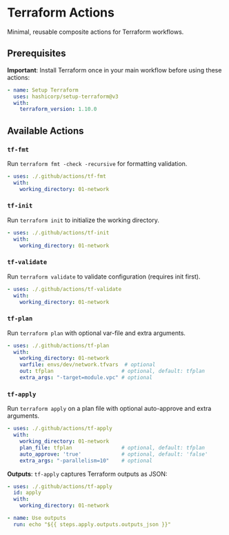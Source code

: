 # Terraform Actions

Minimal, reusable composite actions for Terraform workflows.

## Prerequisites

**Important**: Install Terraform once in your main workflow before using these actions:

```yaml
- name: Setup Terraform
  uses: hashicorp/setup-terraform@v3
  with:
    terraform_version: 1.10.0
```

## Available Actions

### `tf-fmt`
Run `terraform fmt -check -recursive` for formatting validation.

```yaml
- uses: ./.github/actions/tf-fmt
  with:
    working_directory: 01-network
```

### `tf-init`
Run `terraform init` to initialize the working directory.

```yaml
- uses: ./.github/actions/tf-init
  with:
    working_directory: 01-network
```

### `tf-validate`
Run `terraform validate` to validate configuration (requires init first).

```yaml
- uses: ./.github/actions/tf-validate
  with:
    working_directory: 01-network
```

### `tf-plan`
Run `terraform plan` with optional var-file and extra arguments.

```yaml
- uses: ./.github/actions/tf-plan
  with:
    working_directory: 01-network
    varfile: envs/dev/network.tfvars  # optional
    out: tfplan                      # optional, default: tfplan
    extra_args: "-target=module.vpc" # optional
```

### `tf-apply`
Run `terraform apply` on a plan file with optional auto-approve and extra arguments.

```yaml
- uses: ./.github/actions/tf-apply
  with:
    working_directory: 01-network
    plan_file: tfplan                # optional, default: tfplan
    auto_approve: 'true'             # optional, default: 'false'
    extra_args: "-parallelism=10"    # optional
```

**Outputs**: `tf-apply` captures Terraform outputs as JSON:
```yaml
- uses: ./.github/actions/tf-apply
  id: apply
  with:
    working_directory: 01-network

- name: Use outputs
  run: echo "${{ steps.apply.outputs.outputs_json }}"
```
